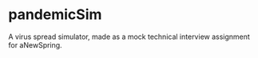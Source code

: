# pandemicSim
A virus spread simulator, made as a mock technical interview assignment for aNewSpring.
